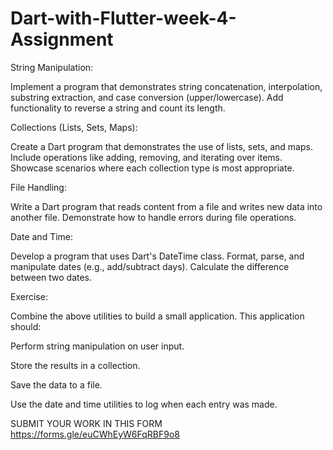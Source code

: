 # Dart-with-Flutter-week-4-Assignment

String Manipulation:

Implement a program that demonstrates string concatenation, interpolation, substring extraction, and case conversion (upper/lowercase).
Add functionality to reverse a string and count its length.

Collections (Lists, Sets, Maps):

Create a Dart program that demonstrates the use of lists, sets, and maps.
Include operations like adding, removing, and iterating over items.
Showcase scenarios where each collection type is most appropriate.

File Handling:

Write a Dart program that reads content from a file and writes new data into another file.
Demonstrate how to handle errors during file operations.

Date and Time:

Develop a program that uses Dart's DateTime class.
Format, parse, and manipulate dates (e.g., add/subtract days).
Calculate the difference between two dates.

Exercise:

Combine the above utilities to build a small application. This application should:

Perform string manipulation on user input.

Store the results in a collection.

Save the data to a file.

Use the date and time utilities to log when each entry was made.

SUBMIT YOUR WORK IN THIS FORM https://forms.gle/euCWhEyW6FqRBF9o8

